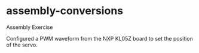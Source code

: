 # assembly-conversions

Assembly Exercise

Configured a PWM waveform from the NXP KL05Z board to set the position of the servo. 

